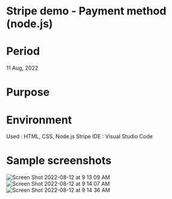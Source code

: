 # Stripe demo - Payment method (node.js)

# Period
11 Aug, 2022

# Purpose


# Environment
Used : HTML, CSS, Node.js Stripe 
IDE : Visual Studio Code  

# Sample screenshots
![Screen Shot 2022-08-12 at 9 13 09 AM](https://user-images.githubusercontent.com/90344204/184385672-7bcb0639-39d3-4a5c-a954-f9c62fb2278d.png)
![Screen Shot 2022-08-12 at 9 14 07 AM](https://user-images.githubusercontent.com/90344204/184385753-33e53e38-18c3-4dd5-ae40-1ec7592a8b48.png)
![Screen Shot 2022-08-12 at 9 14 36 AM](https://user-images.githubusercontent.com/90344204/184385856-a486f973-ac3d-47c1-aac6-00e546bca726.png)
